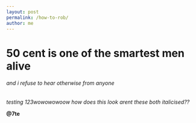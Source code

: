 ```yaml
---
layout: post
permalink: /how-to-rob/
author: me
---
```


# 50 cent is one of the smartest men alive

###### and i refuse to hear otherwise from anyone

*testing 123wowowowoow how does this look*
_arent these both italicised??_

**@7te** 